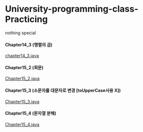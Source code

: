 # University-programming-class-Practicing
nothing special





#### Chapter14_3 (행렬의 곱)

[chapter14_3.java](https://github.com/ABER1047/University-programming-class-Practicing/blob/main/chapter14_3.java)


#### Chapter15_2 (회문)

[Chapter15_2.java](https://github.com/ABER1047/University-programming-class-Practicing/blob/main/chapter15_2.java)


#### Chapter15_3 (소문자를 대문자로 변경 [toUpperCase사용 X])

[Chapter15_3.java](https://github.com/ABER1047/University-programming-class-Practicing/blob/main/chapter15_3.java)

#### Chapter15_4 (문자열 분해)

[Chapter15_4.java](https://github.com/ABER1047/University-programming-class-Practicing/blob/main/chapter15_4.java)
